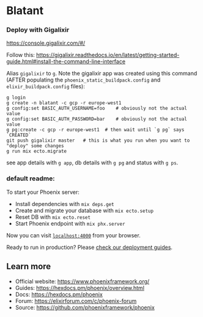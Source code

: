 # Blatant

### Deploy with Gigalixir

https://console.gigalixir.com/#/

Follow this:
https://gigalixir.readthedocs.io/en/latest/getting-started-guide.html#install-the-command-line-interface

Alias `gigalixir` to `g`.
Note the gigalixir app was created using this command (AFTER populating the `phoenix_static_buildpack.config` and `elixir_buildpack.config` files):
```
g login
g create -n blatant -c gcp -r europe-west1 
g config:set BASIC_AUTH_USERNAME=foo    # obviously not the actual value
g config:set BASIC_AUTH_PASSWORD=bar    # obviously not the actual value
g pg:create -c gcp -r europe-west1  # then wait until `g pg` says `CREATED`
git push gigalixir master   # this is what you run when you want to "deploy" some changes
g run mix ecto.migrate
```
see app details with `g app`, db details with `g pg` and status with `g ps`.

### default readme:

To start your Phoenix server:

  * Install dependencies with `mix deps.get`
  * Create and migrate your database with `mix ecto.setup`
  * Reset DB with `mix ecto.reset`
  * Start Phoenix endpoint with `mix phx.server`

Now you can visit [`localhost:4000`](http://localhost:4000) from your browser.

Ready to run in production? Please [check our deployment guides](https://hexdocs.pm/phoenix/deployment.html).

## Learn more

  * Official website: https://www.phoenixframework.org/
  * Guides: https://hexdocs.pm/phoenix/overview.html
  * Docs: https://hexdocs.pm/phoenix
  * Forum: https://elixirforum.com/c/phoenix-forum
  * Source: https://github.com/phoenixframework/phoenix
